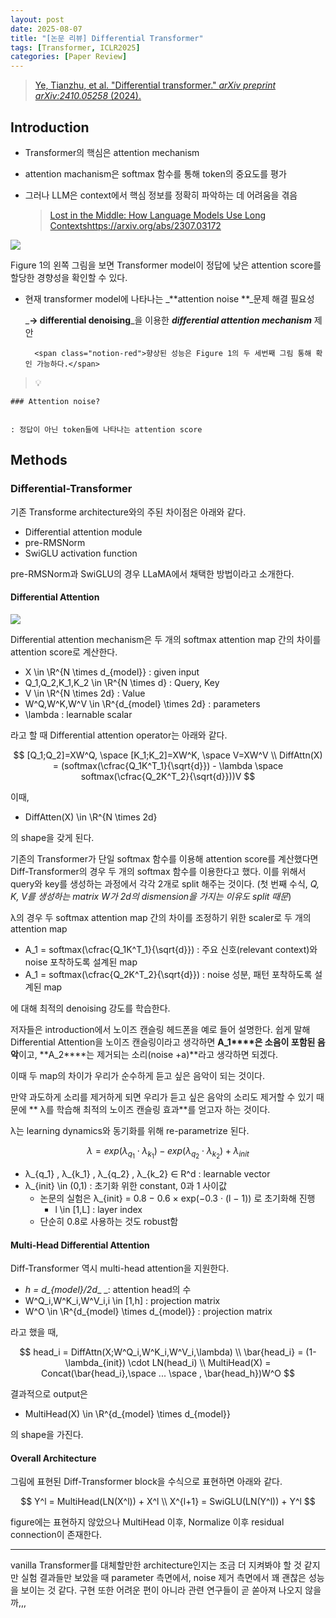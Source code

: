 ```yaml
---
layout: post
date: 2025-08-07
title: "[논문 리뷰] Differential Transformer"
tags: [Transformer, ICLR2025]
categories: [Paper Review]
---
```


> [Ye, Tianzhu, et al. "Differential transformer." ](https://arxiv.org/abs/2410.05258)[_arXiv preprint arXiv:2410.05258_](https://arxiv.org/abs/2410.05258)[ (2024).](https://arxiv.org/abs/2410.05258)



## Introduction

- Transformer의 핵심은 attention mechanism
- attention machanism은 softmax 함수를 통해 token의 중요도를 평가
- 그러나 LLM은 context에서 핵심 정보를 정확히 파악하는 데 어려움을 겪음

	> [Lost in the Middle: How Language Models Use Long Contextshttps://arxiv.org/abs/2307.03172](https://arxiv.org/abs/2307.03172)


![](https://prod-files-secure.s3.us-west-2.amazonaws.com/542b861c-36a8-4051-84e5-8804b6728dba/9083ea56-691a-4752-ae26-47f403431ac8/image.png?X-Amz-Algorithm=AWS4-HMAC-SHA256&X-Amz-Content-Sha256=UNSIGNED-PAYLOAD&X-Amz-Credential=ASIAZI2LB4663NDB55I2%2F20250906%2Fus-west-2%2Fs3%2Faws4_request&X-Amz-Date=20250906T230057Z&X-Amz-Expires=3600&X-Amz-Security-Token=IQoJb3JpZ2luX2VjEC0aCXVzLXdlc3QtMiJIMEYCIQDgbcFhey9ROP%2FtfRYzNuBWcpwomxBPx%2B%2FovXk5QVoGCQIhAP0SnjYmMIDeN6KqodmLuNCltRZSrYwSXeYuIyrEwI2cKogECJb%2F%2F%2F%2F%2F%2F%2F%2F%2F%2FwEQABoMNjM3NDIzMTgzODA1IgzvBPK8%2BiYVGONQUfQq3AODkoUd%2F1qX3%2FxixTUEqgA9zGG1Nkx6fhEJkkf3Tu1k5sL1g6u2p13AztH67Idu3zDl25dKG4bH7JOZwR1mx7evn1rExfQksSU8VX8vr%2BKCzVQOibrR4BYDduRs93EQ2WaW2bbQldd7RA%2Btf3ko2WbJiudmlOmuFcu%2BXAkeOyz9zq3B4kltfWsn%2BCND5QhG%2BRQt7SuPPZoAXmi9GhB3wNcMHU8idyO0beF2VMbeTb3Le6dKJwIeRGREyGiDIBRTxlgXEOgE%2F5NqNgaEawWxeEHPW7zQi%2Bk%2BV75GmGUh3g9Yowd7RHRwKSFHHCEgEmf0ObCI1qKT356Gs%2BuztGdGu5oMAel%2BgR3kbx9jVKue3PccA7%2FGuXhIN2xDMNJyU8xn%2Bxklw%2FnGP%2BmCN5bfVcSaUxrSQvIow313gBKbyJMG7FhmJd6bIOhz8jCGvwcEBDQlKhsw3QN5uSIUW6P2LuDMpR76sRFUF0TQakJrw764ax5ZvB5f714CZTWztjZUauChVwRWp3U9piJYznFf6tvXQKCyqozEHATqOn9lFvkoH2JnF9p0PuPJRiYyaUHWEsSURLasVFgw3vGzNgE7yQFx9cQSC3%2FLGOQCbtXaRZTSQ847B%2BM9caxbjWowgiZC1TD8sfLFBjqkAYxZK9b21ooc2qRLvW0Gtic57XxRp5zR3lBQr0xIJ06fgDnMy9%2FdxT4ewK5JbZTMUpCNF7frl5K7pcqV5v6xdKHNC0tHyrVovP%2FHU4KZI%2B5uwY8%2FklYHsBIfIqGb8dE7oPH%2BzIspW654M0bVir6r8KluuqvHwEO79WGhizzWQ1zSy5azXDHjjINZwKDzwbCmcq8l4RLEwPl2V2gCyzmWoOz9lHgM&X-Amz-Signature=15adf75eec962bcd5c348a68c3531e5ec66df662261eef726e02a3ecd75a8d27&X-Amz-SignedHeaders=host&x-amz-checksum-mode=ENABLED&x-id=GetObject)


Figure 1의 왼쪽 그림을 보면 Transformer model이 정답에 낮은 attention score를 할당한 경향성을 확인할 수 있다.

- 현재 transformer model에 나타나는 _**attention noise **_문제 해결 필요성

	_**→ differential denoising**_을 이용한 _**differential attention mechanism**_ 제안


		<span class="notion-red">향상된 성능은 Figure 1의 두 세번째 그림 통해 확인 가능하다.</span>


> 💡 


	### Attention noise?


	: 정답이 아닌 token들에 나타나는 attention score



## Methods



### Differential-Transformer


기존 Transforme architecture와의 주된 차이점은 아래와 같다.

- Differential attention module
- pre-RMSNorm
- SwiGLU activation function

pre-RMSNorm과 SwiGLU의 경우 LLaMA에서 채택한 방법이라고 소개한다.



#### Differential Attention


![](https://prod-files-secure.s3.us-west-2.amazonaws.com/542b861c-36a8-4051-84e5-8804b6728dba/116d70b2-1963-4810-9167-f4c7d8a06e8f/image.png?X-Amz-Algorithm=AWS4-HMAC-SHA256&X-Amz-Content-Sha256=UNSIGNED-PAYLOAD&X-Amz-Credential=ASIAZI2LB4663NDB55I2%2F20250906%2Fus-west-2%2Fs3%2Faws4_request&X-Amz-Date=20250906T230057Z&X-Amz-Expires=3600&X-Amz-Security-Token=IQoJb3JpZ2luX2VjEC0aCXVzLXdlc3QtMiJIMEYCIQDgbcFhey9ROP%2FtfRYzNuBWcpwomxBPx%2B%2FovXk5QVoGCQIhAP0SnjYmMIDeN6KqodmLuNCltRZSrYwSXeYuIyrEwI2cKogECJb%2F%2F%2F%2F%2F%2F%2F%2F%2F%2FwEQABoMNjM3NDIzMTgzODA1IgzvBPK8%2BiYVGONQUfQq3AODkoUd%2F1qX3%2FxixTUEqgA9zGG1Nkx6fhEJkkf3Tu1k5sL1g6u2p13AztH67Idu3zDl25dKG4bH7JOZwR1mx7evn1rExfQksSU8VX8vr%2BKCzVQOibrR4BYDduRs93EQ2WaW2bbQldd7RA%2Btf3ko2WbJiudmlOmuFcu%2BXAkeOyz9zq3B4kltfWsn%2BCND5QhG%2BRQt7SuPPZoAXmi9GhB3wNcMHU8idyO0beF2VMbeTb3Le6dKJwIeRGREyGiDIBRTxlgXEOgE%2F5NqNgaEawWxeEHPW7zQi%2Bk%2BV75GmGUh3g9Yowd7RHRwKSFHHCEgEmf0ObCI1qKT356Gs%2BuztGdGu5oMAel%2BgR3kbx9jVKue3PccA7%2FGuXhIN2xDMNJyU8xn%2Bxklw%2FnGP%2BmCN5bfVcSaUxrSQvIow313gBKbyJMG7FhmJd6bIOhz8jCGvwcEBDQlKhsw3QN5uSIUW6P2LuDMpR76sRFUF0TQakJrw764ax5ZvB5f714CZTWztjZUauChVwRWp3U9piJYznFf6tvXQKCyqozEHATqOn9lFvkoH2JnF9p0PuPJRiYyaUHWEsSURLasVFgw3vGzNgE7yQFx9cQSC3%2FLGOQCbtXaRZTSQ847B%2BM9caxbjWowgiZC1TD8sfLFBjqkAYxZK9b21ooc2qRLvW0Gtic57XxRp5zR3lBQr0xIJ06fgDnMy9%2FdxT4ewK5JbZTMUpCNF7frl5K7pcqV5v6xdKHNC0tHyrVovP%2FHU4KZI%2B5uwY8%2FklYHsBIfIqGb8dE7oPH%2BzIspW654M0bVir6r8KluuqvHwEO79WGhizzWQ1zSy5azXDHjjINZwKDzwbCmcq8l4RLEwPl2V2gCyzmWoOz9lHgM&X-Amz-Signature=e8f9a5c8663fa0885a1dae34db62d81ef8a4927909df548fa7eca4ffc57cf23b&X-Amz-SignedHeaders=host&x-amz-checksum-mode=ENABLED&x-id=GetObject)


Differential attention mechanism은 두 개의 softmax attention map 간의 차이를 attention score로 계산한다.

- X \in \R^{N \times d\_{model}} : given input
- Q\_1,Q\_2,K\_1,K\_2 \in \R^{N \times d} : Query, Key
- V \in \R^{N \times 2d} : Value
- W^Q,W^K,W^V \in \R^{d\_{model} \times 2d} : parameters
- \lambda : learnable scalar

라고 할 때 Differential attention operator는 아래와 같다.


$$
[Q_1;Q_2]=XW^Q, \space [K_1;K_2]=XW^K, \space V=XW^V \\
DiffAttn(X) = (softmax(\cfrac{Q_1K^T_1}{\sqrt{d}}) - \lambda \space softmax(\cfrac{Q_2K^T_2}{\sqrt{d}}))V
$$


이때,

- DiffAtten(X) \in \R^{N \times 2d}

의 shape을 갖게 된다.


기존의 Transformer가 단일 softmax 함수를 이용해 attention score를 계산했다면 Diff-Transformer의 경우 두 개의 softmax 함수를 이용한다고 했다. 이를 위해서 query와 key를 생성하는 과정에서 각각 2개로 split 해주는 것이다. <span class="notion-red">(첫 번째 수식, </span><span class="notion-red">_Q, K, V를 생성하는 matrix W가 2d의 dismension을 가지는 이유도 split 때문_</span><span class="notion-red">)</span>


 λ의 경우 두 softmax attention map 간의 차이를 조정하기 위한 scaler로 두 개의 attention map

- A\_1 = softmax(\cfrac{Q\_1K^T\_1}{\sqrt{d}}) : 주요 신호(relevant context)와 noise 포착하도록 설계된 map
- A\_1 = softmax(\cfrac{Q\_2K^T\_2}{\sqrt{d}}) : noise 성분, 패턴 포착하도록 설계된 map 

에 대해 최적의 denoising 강도를 학습한다.


저자들은 introduction에서 노이즈 캔슬링 헤드폰을 예로 들어 설명한다. 쉽게 말해 Differential Attention을 노이즈 캔슬링이라고 생각하면 **A\_1****은 소음이 포함된 음악**이고, **A\_2****는 제거되는 소리(noise +a)**라고 생각하면 되겠다. 


이때 두 map의 차이가 우리가 순수하게 듣고 싶은 음악이 되는 것이다. 


만약 과도하게 소리를 제거하게 되면 우리가 듣고 싶은 음악의 소리도 제거할 수 있기 때문에 ** λ를 학습해 최적의 노이즈 캔슬링 효과**를 얻고자 하는 것이다.


λ는 learning dynamics와 동기화를 위해 re-parametrize 된다.


$$
\lambda = exp(\lambda_{q_1} \cdot \lambda_{k_1}) - exp(\lambda_{q_2} \cdot \lambda_{k_2}) + \lambda_{init}
$$

- λ\_{q\_1} , λ\_{k\_1} , λ\_{q\_2} , λ\_{k\_2} ∈ R^d : learnable vector
- λ\_{init} \in (0,1) : 초기화 위한 constant, 0과 1 사이값
	- 논문의 실험은 λ\_{init} = 0.8 − 0.6 × exp(−0.3 · (l − 1)) 로 초기화해 진행
		- l \in [1,L] : layer index
	- 단순히 0.8로 사용하는 것도 robust함


#### **Multi-Head Differential Attention**


Diff-Transformer 역시 multi-head attention을 지원한다.

- _h = d\_{model}/2d__ _: attention head의 수
- W^Q\_i,W^K\_i,W^V\_i,i \in [1,h] : projection matrix
- W^O \in \R^{d\_{model} \times d\_{model}} : projection matrix

라고 했을 때,


$$
head_i = DiffAttn(X;W^Q_i,W^K_i,W^V_i,\lambda) \\
\bar{head_i} = (1-\lambda_{init}) \cdot LN(head_i) \\
MultiHead(X) = Concat(\bar{head_i},\space ... \space , \bar{head_h})W^O
$$


결과적으로 output은

- MultiHead(X) \in \R^{d\_{model} \times d\_{model}}

의 shape을 가진다.



#### Overall Architecture


그림에 표현된 Diff-Transformer block을 수식으로 표현하면 아래와 같다.


$$
Y^l = MultiHead(LN(X^l)) + X^l \\
X^{l+1} = SwiGLU(LN(Y^l)) + Y^l
$$


figure에는 표현하지 않았으나 MultiHead 이후, Normalize 이후 residual connection이 존재한다.


---


vanilla Transformer를 대체할만한 architecture인지는 조금 더 지켜봐야 할 것 같지만 실험 결과들만 보았을 때 parameter 측면에서, noise 제거 측면에서 꽤 괜찮은 성능을 보이는 것 같다. 구현 또한 어려운 편이 아니라 관련 연구들이 곧 쏟아져 나오지 않을까,,,


